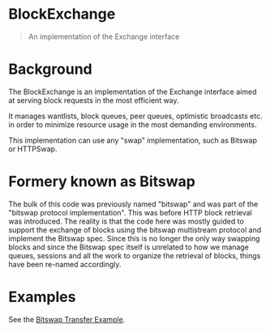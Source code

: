 BlockExchange
=============

> An implementation of the Exchange interface

# Background

The BlockExchange is an implementation of the Exchange interface aimed at
serving block requests in the most efficient way.

It manages wantlists, block queues, peer queues, optimistic broadcasts etc. in
order to minimize resource usage in the most demanding environments.

This implementation can use any "swap" implementation, such as
Bitswap or HTTPSwap.

# Formery known as Bitswap

The bulk of this code was previously named "bitswap" and was part of the
"bitswap protocol implementation". This was before HTTP block retrieval was
introduced. The reality is that the code here was mostly guided to support the
exchange of blocks using the bitswap multistream protocol and implement the
Bitswap spec. Since this is no longer the only way swapping blocks and since
the Bitswap spec itself is unrelated to how we manage queues, sessions and
all the work to organize the retrieval of blocks, things have been re-named
accordingly.

# Examples

See the [Bitswap Transfer Example](../../examples/bitswap-transfer).
